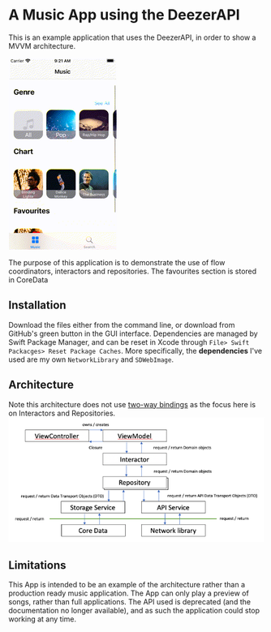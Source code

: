 # A Music App using the DeezerAPI

This is an example application that uses the DeezerAPI, in order to show a MVVM architecture.

![Video](Images/vid.gif)<br/>

The purpose of this application is to demonstrate the use of flow coordinators, interactors and repositories. The favourites section is stored in CoreData

## Installation
Download the files either from the command line, or download from GitHub's green button in the GUI interface. Dependencies are managed by Swift Package Manager, and can be reset in Xcode through `File> Swift Packacges> Reset Package Caches`. More specifically, the **dependencies** I've used are my own `NetworkLibrary` and `SDWebImage`.

## Architecture
Note this architecture does not use [two-way bindings](https://stevenpcurtis.medium.com/implement-two-way-uikit-binding-in-vanilla-swift-5261d15c918) as the focus here is on Interactors and Repositories.<br>
![Architecture](Images/arch.png)<br/>

## Limitations
This App is intended to be an example of the architecture rather than a production ready music application.
The App can only play a preview of songs, rather than full applications.
The API used is deprecated (and the documentation no longer available), and as such the application could stop working at any time.
